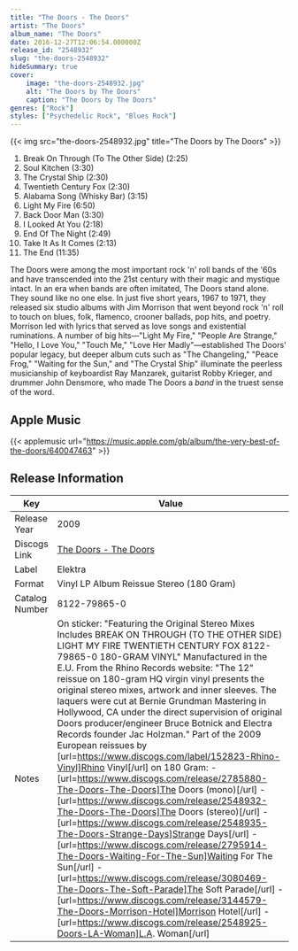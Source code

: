 ```yaml
---
title: "The Doors - The Doors"
artist: "The Doors"
album_name: "The Doors"
date: 2016-12-27T12:06:54.000000Z
release_id: "2548932"
slug: "the-doors-2548932"
hideSummary: true
cover:
    image: "the-doors-2548932.jpg"
    alt: "The Doors by The Doors"
    caption: "The Doors by The Doors"
genres: ["Rock"]
styles: ["Psychedelic Rock", "Blues Rock"]
---
```


{{< img src="the-doors-2548932.jpg" title="The Doors by The Doors" >}}

<!-- section break -->

1. Break On Through (To The Other Side) (2:25)
2. Soul Kitchen (3:30)
3. The Crystal Ship (2:30)
4. Twentieth Century Fox (2:30)
5. Alabama Song (Whisky Bar) (3:15)
6. Light My Fire (6:50)
7. Back Door Man (3:30)
8. I Looked At You (2:18)
9. End Of The Night (2:49)
10. Take It As It Comes (2:13)
11. The End (11:35)

<!-- section break -->


The Doors were among the most important rock 'n' roll bands of the '60s and have transcended into the 21st century with their magic and mystique intact. In an era when bands are often imitated, The Doors stand alone. They sound like no one else. In just five short years, 1967 to 1971, they released six studio albums with Jim Morrison that went beyond rock 'n' roll to touch on blues, folk, flamenco, crooner ballads, pop hits, and poetry. Morrison led with lyrics that served as love songs and existential ruminations. A number of big hits—"Light My Fire," "People Are Strange," "Hello, I Love You," "Touch Me," "Love Her Madly"—established The Doors' popular legacy, but deeper album cuts such as "The Changeling," "Peace Frog," "Waiting for the Sun," and "The Crystal Ship" illuminate the peerless musicianship of keyboardist Ray Manzarek, guitarist Robby Krieger, and drummer John Densmore, who made The Doors a <i>band</i> in the truest sense of the word.



## Apple Music
{{< applemusic url="https://music.apple.com/gb/album/the-very-best-of-the-doors/640047463" >}}






## Release Information
|  Key           | Value                                                |
| ---------------| ---------------------------------------------------- |
| Release Year   | 2009                                   |
| Discogs Link   | [The Doors - The Doors](https://www.discogs.com/release/2548932-The-Doors-The-Doors) |
| Label          | Elektra |
| Format         | Vinyl LP Album Reissue Stereo (180 Gram) |
| Catalog Number | 8122-79865-0 |
| Notes | On sticker: "Featuring the Original Stereo Mixes Includes BREAK ON THROUGH (TO THE OTHER SIDE) LIGHT MY FIRE TWENTIETH CENTURY FOX 8122-79865-0 180-GRAM VINYL"  Manufactured in the E.U.  From the Rhino Records website: "The 12" reissue on 180-gram HQ virgin vinyl presents the original stereo mixes, artwork and inner sleeves. The laquers were cut at Bernie Grundman Mastering in Hollywood, CA under the direct supervision of original Doors producer/engineer Bruce Botnick and Electra Records founder Jac Holzman."  Part of the 2009 European reissues by [url=https://www.discogs.com/label/152823-Rhino-Vinyl]Rhino Vinyl[/url] on 180 Gram: - [url=https://www.discogs.com/release/2785880-The-Doors-The-Doors]The Doors (mono)[/url] - [url=https://www.discogs.com/release/2548932-The-Doors-The-Doors]The Doors (stereo)[/url] - [url=https://www.discogs.com/release/2548935-The-Doors-Strange-Days]Strange Days[/url] - [url=https://www.discogs.com/release/2795914-The-Doors-Waiting-For-The-Sun]Waiting For The Sun[/url] - [url=https://www.discogs.com/release/3080469-The-Doors-The-Soft-Parade]The Soft Parade[/url] - [url=https://www.discogs.com/release/3144579-The-Doors-Morrison-Hotel]Morrison Hotel[/url] - [url=https://www.discogs.com/release/2548925-Doors-LA-Woman]L.A. Woman[/url]  |